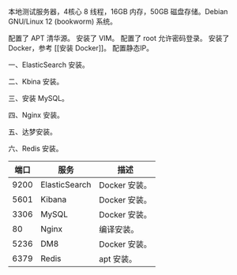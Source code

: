 本地测试服务器，4核心 8 线程，16GB 内存，50GB 磁盘存储。Debian GNU/Linux 12 (bookworm) 系统。

配置了 APT 清华源。
安装了 VIM。
配置了 root 允许密码登录。
安装了 Docker，参考 [[安装 Docker]]。
配置静态IP。

一、ElasticSearch 安装。

二、Kbina 安装。

三、安装 MySQL。

四、Nginx 安装。

五、达梦安装。

六、Redis 安装。

| 端口   | 服务            | 描述         |
| ---- | ------------- | ---------- |
| 9200 | ElasticSearch | Docker 安装。 |
| 5601 | Kibana        | Docker 安装。 |
| 3306 | MySQL         | Docker 安装。 |
| 80   | Nginx         | 编译安装。      |
| 5236 | DM8           | Docker 安装。 |
| 6379 | Redis         | apt 安装。    |
